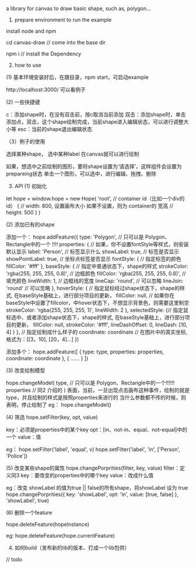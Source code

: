 a library for canvas to draw basic shape, such as, polygon...

1. prepare environment to run the example

install node and npm

cd canvas-draw // come into the base dir

npm i // install the Dependency

2. how to use

(1) 基本环境安装好后，在跟目录，npm start，可启动example

http://localhost:3000/ 可以看例子

(2) 一些快捷键

c：添加shape时，在没有双击前，按c取消当前添加
双击：添加shape时，单击添加点，双击，这个shape绘制完成，当前shape进入编辑状态，可以进行调整大小等
esc：当前的shape退出编辑状态

（3）例子的使用

选择某种shape，
选中某种label
在canvas就可以进行绘制

如果，想选中之前绘制的图形，要将shape设置为‘请选择’，这样组件会设置为prepareing状态
单击一个图形，可以选中，进行编辑、拖拽、删除

3. API
(1) 初始化

let hope = window.hope = new Hope(
  'root', // container id（比如一个div的id）
  {
    // width: 800, 设置画布大小 如果不设置，则为 container的 宽高
    // height: 500
  }
)

(2) 添加已有的shape

添加一个：
hope.addFeature({
  type: 'Polygon', // 只可以是 Polygon、Rectangle中的一个 !!!!
  properties: { // 如果，你不设置fontStyle等样式，则安装默认显示
    label: 'Person', // 标签显示什么
    showLabel: true, // 标签是否显示
    showPointLabel: true, // 坐标点标签是否显示
    fontStyle: { // 指定标签的颜色
      fillColor: '#fff'
    },
    baseStyle: { // 指定中普通状态下，shape的样式
      strokeColor: 'rgba(255, 255, 255, 0.8)', // 边框颜色
      fillColor: 'rgba(255, 255, 255, 0.8)', // 填充颜色
      lineWidth: 1, // 边框线的宽度
      lineCap: 'round', // 可以忽略
      lineJoin: 'round' // 可以忽略
    },
    hoverStyle: { // 指定鼠标经过shape状态下，shape的样式, 在baseStyle基础上，进行部分项目的更新，
      fillColor: null, // 如果你在baseStyle中设置了fillcolor，中hover状态下，不想显示背景色，则需要这里制空
      strokeColor: 'rgba(255, 255, 255, 1)',
      lineWidth: 2
    },
    selectedStyle: {// 指定鼠标选中、或者添加shape状态下，shape的样式, 在baseStyle基础上，进行部分项目的更新，
      fillColor: null,
      strokeColor: '#fff',
      lineDashOffset: 0,
      lineDash: [10, 4]
    }
  }, // 指定绘制成什么样子的
  coordinate: coordinate // 在图片中的真实坐标, 格式为：[[3，10], [20，4]...]
})

添加多个：
hope.addFeature([
    {
      type: type,
      properties: properties,
      coordinate: coordinate
    },
    {
      ......
    }
])

(3) 改变绘制模型

hope.changeModel(
  type, // 只可以是 Polygon、Rectangle中的一个!!!!!!
  properties // 同2 介绍的
)
表面，当前，一旦出现点击画布这种事件，绘制的就是type，并且绘制的样式是按照properties来进行的
当什么参数都不传的时候，则表明，停止绘制了
eg：
hope.changeModel()


(4) 筛选
hope.setFilter(key, opt, value)

key：必须是properties中的某个key
opt：[in、not-in、equal、not-equal]中的一个
value：值

eg：
hope.setFilter('label', 'equal', v)
hope.setFilter('label', 'in', ['Person', 'Police'])

(5) 改变某些shape的属性
hope.changePorprities(filter, key, value)
filter：定义同3
key：要改变的properties中的哪个key
value：改成什么值

eg：改变 showLabel 的值为true || false的所有shape，将showLabel 设为 true
hope.changePorprities({
  key: 'showLabel',
  opt: 'in',
  value: [true, false]
}, 'showLabel', true)

(6) 删除一个feature

hope.deleteFeature(hopeInstance)

eg:
hope.deleteFeature(hope.currentFeature)

4. 如何build（发布新的lib的版本、打成一个lib包供）

// todo

